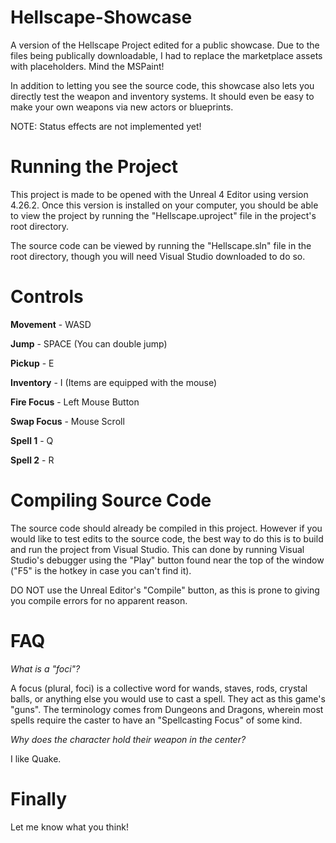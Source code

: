 # Hellscape-Showcase
A version of the Hellscape Project edited for a public showcase. Due to the files being publically downloadable, I had to replace the marketplace assets with placeholders. Mind the MSPaint!

In addition to letting you see the source code, this showcase also lets you directly test the weapon and inventory systems. It should even be easy to make your own weapons via new actors or blueprints.

NOTE: Status effects are not implemented yet!

# Running the Project
This project is made to be opened with the Unreal 4 Editor using version 4.26.2. Once this version is installed on your computer, you should be able to view the project by running the "Hellscape.uproject" file in the project's root directory.

The source code can be viewed by running the "Hellscape.sln" file in the root directory, though you will need Visual Studio downloaded to do so.

# Controls
**Movement**  - WASD

**Jump**       - SPACE (You can double jump)

**Pickup**     - E

**Inventory**  - I (Items are equipped with the mouse)

**Fire Focus** - Left Mouse Button

**Swap Focus** - Mouse Scroll

**Spell 1**    - Q

**Spell 2**    - R

# Compiling Source Code
The source code should already be compiled in this project. However if you would like to test edits to the source code, the best way to do this is to build and run the project from Visual Studio. This can done by running Visual Studio's debugger using the "Play" button found near the top of the window ("F5" is the hotkey in case you can't find it).

DO NOT use the Unreal Editor's "Compile" button, as this is prone to giving you compile errors for no apparent reason.

# FAQ
_What is a "foci"?_

A focus (plural, foci) is a collective word for wands, staves, rods, crystal balls, or anything else you would use to cast a spell. They act as this game's "guns". The terminology comes from Dungeons and Dragons, wherein most spells require the caster to have an "Spellcasting Focus" of some kind.

_Why does the character hold their weapon in the center?_

I like Quake.

# Finally
Let me know what you think!
